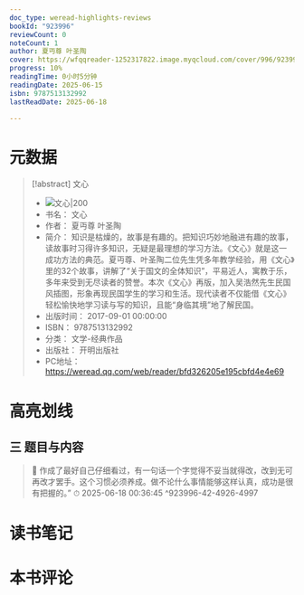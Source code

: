 ```yaml
---
doc_type: weread-highlights-reviews
bookId: "923996"
reviewCount: 0
noteCount: 1
author: 夏丏尊 叶圣陶
cover: https://wfqqreader-1252317822.image.myqcloud.com/cover/996/923996/t6_923996.jpg
progress: 10%
readingTime: 0小时5分钟
readingDate: 2025-06-15
isbn: 9787513132992
lastReadDate: 2025-06-18

---
```

# 元数据
> [!abstract] 文心
> - ![ 文心|200](https://wfqqreader-1252317822.image.myqcloud.com/cover/996/923996/t6_923996.jpg)
> - 书名： 文心
> - 作者： 夏丏尊 叶圣陶
> - 简介： 知识是枯燥的，故事是有趣的。把知识巧妙地融进有趣的故事，读故事时习得许多知识，无疑是最理想的学习方法。《文心》就是这一成功方法的典范。夏丏尊、叶圣陶二位先生凭多年教学经验，用《文心》里的32个故事，讲解了“关于国文的全体知识”，平易近人，寓教于乐，多年来受到无尽读者的赞誉。本次《文心》再版，加入吴浩然先生民国风插图，形象再现民国学生的学习和生活。现代读者不仅能借《文心》轻松愉快地学习读与写的知识，且能“身临其境”地了解民国。
> - 出版时间： 2017-09-01 00:00:00
> - ISBN： 9787513132992
> - 分类： 文学-经典作品
> - 出版社： 开明出版社
> - PC地址：https://weread.qq.com/web/reader/bfd326205e195cbfd4e4e69

# 高亮划线

## 三 题目与内容

> 📌 作成了最好自己仔细看过，有一句话一个字觉得不妥当就得改，改到无可再改才罢手。这个习惯必须养成。做不论什么事情能够这样认真，成功是很有把握的。” 
> ⏱ 2025-06-18 00:36:45 ^923996-42-4926-4997

# 读书笔记

# 本书评论

